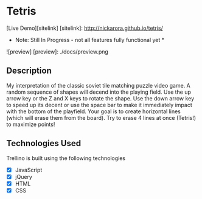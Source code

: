 # Tetris

[Live Demo][sitelink]
[sitelink]: http://nickarora.github.io/tetris/
* Note: Still In Progress - not all features fully functional yet *

![preview]
[preview]:	./docs/preview.png

## Description
My interpretation of the classic soviet tile matching puzzle video game.  A random sequence of shapes will decend into the playing field.  Use the up arrow key or the Z and X keys to rotate the shape.  Use the down arrow key to speed up its decent or use the space bar to make it immediately impact with the bottom of the playfield.  Your goal is to create horizontal lines (which will erase them from the board).  Try to erase 4 lines at once (Tetris!) to maximize points!

## Technologies Used

Trellino is built using the following technologies
- [X] JavaScript
- [X] jQuery
- [X] HTML
- [X] CSS